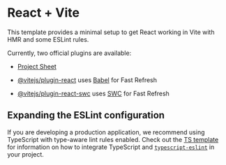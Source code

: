 # React + Vite

This template provides a minimal setup to get React working in Vite with HMR and some ESLint rules.

Currently, two official plugins are available:

- [Project Sheet](https://docs.google.com/document/d/15IzV5Dsxz324Q0qfmC3Py74nxDLvp9o2oqh0t4GZnEM/edit?usp=sharing)

- [@vitejs/plugin-react](https://github.com/vitejs/vite-plugin-react/blob/main/packages/plugin-react) uses [Babel](https://babeljs.io/) for Fast Refresh
- [@vitejs/plugin-react-swc](https://github.com/vitejs/vite-plugin-react/blob/main/packages/plugin-react-swc) uses [SWC](https://swc.rs/) for Fast Refresh

## Expanding the ESLint configuration

If you are developing a production application, we recommend using TypeScript with type-aware lint rules enabled. Check out the [TS template](https://github.com/vitejs/vite/tree/main/packages/create-vite/template-react-ts) for information on how to integrate TypeScript and [`typescript-eslint`](https://typescript-eslint.io) in your project.
